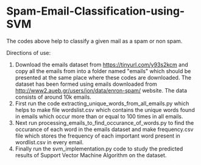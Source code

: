 # Spam-Email-Classification-using-SVM

The codes above help to classify a given mail as a spam or non spam.

Directions of use:

1. Download the emails dataset from https://tinyurl.com/y93s2kcm and copy all the emails from into a folder named "emails" which should be presented at the same place where these codes are downloaded. The dataset has been formed using emails downloaded from http://www2.aueb.gr/users/ion/data/enron-spam/ website. The data consists of around 10k emails.
2. First run the code extracting_unique_words_from_all_emails.py which helps to make file wordslist.csv which contains the unique words found in emails which occur more than or equal to 100 times in all emails.
3. Next run processing_emails_to_find_occurance_of_words.py to find the occurance of each word in the emails dataset and make frequency.csv file which stores the frequency of each important word present in wordlist.csv in every email.
4. Finally run the svm_implementation.py code to study the predicted results of Support Vector Machine Algorithm on the dataset.
